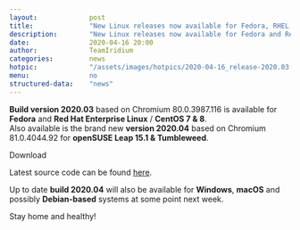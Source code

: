 ```yaml
---
layout: 			post
title:  			"New Linux releases now available for Fedora, RHEL / CentOS and openSUSE"
description: 		"New Linux releases now available for Fedora and Red Hat Enterprise Linux / CentOS as well as openSUSE."
date:	 			2020-04-16 20:00
author:				TeamIridium
categories:			news
hotpic:				"/assets/images/hotpics/2020-04-16_release-2020.03-linux.png"
menu: 				no
structured-data:	"news"
---
```

**Build version 2020.03** based on Chromium 80.0.3987.116 is available for **Fedora** and **Red Hat Enterprise Linux** / **CentOS 7 & 8**.   
Also available is the brand new **version 2020.04** based on Chromium 81.0.4044.92 for **openSUSE Leap 15.1 & Tumbleweed**.   

<a id="download-parser2" class="button download" title="download Iridium Browser">Download</a>

Latest source code can be found [here](https://iridiumbrowser.de/downloads/source "check out latest Source Code").

Up to date **build 2020.04** will also be available for **Windows**, **macOS** and possibly **Debian-based** systems at some point next week.

Stay home and healthy!